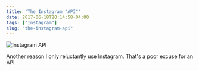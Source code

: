 ```yaml
---
title: 'The Instagram "API"'
date: 2017-06-18T20:14:58-04:00
tags: ["Instagram"]
slug: "the-instagram-api"
---
```


![Instagram API](/img/2017/instagram-api.jpg)

Another reason I only reluctantly use Instagram. That's a poor excuse for an API. 

